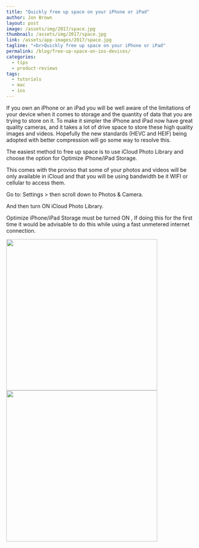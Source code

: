 ```yaml
---
title: "Quickly free up space on your iPhone or iPad"
author: Jon Brown
layout: post
image: /assets/img/2017/space.jpg
thumbnail: /assets/img/2017/space.jpg
link: /assets/app-images/2017/space.jpg
tagline: "<br>Quickly free up space on your iPhone or iPad"
permalink: /blog/free-up-space-on-ios-devices/
categories:
  - tips
  - product-reviews
tags:
  - tutorials
  - mac
  - ios
---
```

If you own an iPhone or an iPad you will be well aware of the limitations of your device when it comes to storage and the quantity of data that you are trying to store on it. To make it simpler the iPhone and iPad now have great quality cameras, and it takes a lot of drive space to store these high quality images and videos. Hopefully the new standards (HEVC and HEIF) being adopted with better compression will go some way to resolve this.

The easiest method to free up space is to use iCloud Photo Library and choose the option for Optimize iPhone/iPad Storage.

This comes with the proviso that some of your photos and videos will be only available in iCloud and that you will be using bandwidth be it WIFI or cellular to access them.

Go to: Settings > then scroll down to Photos & Camera.
  
And then turn ON iCloud Photo Library.
  
Optimize iPhone/iPad Storage must be turned ON , If doing this for the first time it would be advisable to do this while using a fast unmetered internet connection.
  
<img src="{{ site.site_cdn }}/assets/img/blog/2017/space/image2.png" class="img-fluid rounded m-2" width="400" />

<img src="{{ site.site_cdn }}/assets/img/blog/2017/space/image1.png" class="img-fluid rounded m-2" width="400" />
